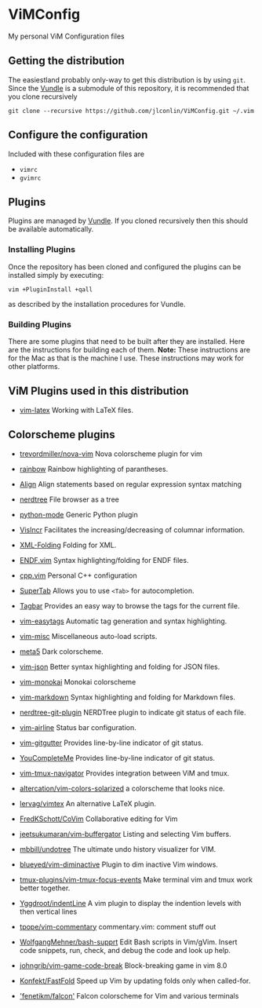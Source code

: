 # ViMConfig
My personal ViM Configuration files

## Getting the distribution
The easiestland probably only-way to get this distribution is by using `git`. Since the [Vundle](https://github.com/gmarik/Vundle.vim) is a submodule of this repository, it is recommended that you clone recursively

	git clone --recursive https://github.com/jlconlin/ViMConfig.git ~/.vim


## Configure the configuration
Included with these configuration files are

 - `vimrc`
 - `gvimrc`

## Plugins
Plugins are managed by [Vundle](https://github.com/VundleVim/Vundle.vim). If you cloned recursively then this should be available automatically.

### Installing Plugins
Once the repository has been cloned and configured the plugins can be installed simply by executing:

```vim
vim +PluginInstall +qall
```
as described by the installation procedures for Vundle.

### Building Plugins
There are some plugins that need to be built after they are installed. Here are the instructions for building each of them. **Note:** These instructions are for the Mac as that is the machine I use. These instructions may work for other platforms.

## ViM Plugins used in this distribution

 - [vim-latex](https://github.com/vim-latex/vim-latex) Working with LaTeX files.



## Colorscheme plugins
 - [trevordmiller/nova-vim](https://github.com/trevordmiller/nova-vim) Nova colorscheme plugin for vim

 - [rainbow](https://github.com/luochen1990/rainbow) Rainbow highlighting of parantheses.
 - [Align](https://github.com/JLimperg/Align) Align statements based on regular expression syntax matching
 - [nerdtree](https://github.com/scrooloose/nerdtree) File browser as a tree
 - [python-mode](https://github.com/klen/python-mode) Generic Python plugin
 - [VisIncr](https://github.com/vim-scripts/VisIncr) Facilitates the increasing/decreasing of columnar information.
 - [XML-Folding](https://github.com/vim-scripts/XML-Folding) Folding for XML.
 - [ENDF.vim](https://github.com/jlconlin/ENDF.vim) Syntax highlighting/folding for ENDF files.
 - [cpp.vim](https://github.com/jlconlin/cpp.vim) Personal C++ configuration
 - [SuperTab](https://github.com/ervandew/supertab.git) Allows you to use `<Tab>` for autocompletion.
 - [Tagbar](http://github.com/majutsushi/tagbar) Provides an easy way to browse the tags for the current file.
 - [vim-easytags](https://github.com/xolox/vim-easytags) Automatic tag generation and syntax highlighting.
 - [vim-misc](https://github.com/xolox/vim-misc) Miscellaneous auto-load scripts.
 - [meta5](https://github.com/christophermca/meta5) Dark colorscheme.
 - [vim-json](https://github.com/elzr/vim-json) Better syntax highlighting and folding for JSON files.
 - [vim-monokai](https://github.com/sickill/vim-monokai) Monokai colorscheme
 - [vim-markdown](https://github.com/plasticboy/vim-markdown) Syntax highlighting and folding for Markdown files.
 - [nerdtree-git-plugin](https://github.com/Xuyuanp/nerdtree-git-plugin) NERDTree plugin to indicate git status of each file.
 - [vim-airline](https://github.com/bling/vim-airline) Status bar configuration.
 - [vim-gitgutter](https://github.com/airblade/vim-gitgutter) Provides line-by-line indicator of git status.
 - [YouCompleteMe](https://github.com/Valloric/YouCompleteMe) Provides line-by-line indicator of git status.
 - [vim-tmux-navigator](https://github.com/christoomey/vim-tmux-navigator) Provides integration between ViM and tmux. 
 - [altercation/vim-colors-solarized](https://github.com/altercation/vim-colors-solarized) a colorscheme that looks nice.
 - [lervag/vimtex](https://github.com/lervag/vimtex) An alternative LaTeX plugin.
 - [FredKSchott/CoVim](https://github.com/FredKSchott/CoVim) Collaborative editing for Vim
 - [jeetsukumaran/vim-buffergator](https://github.com/jeetsukumaran/vim-buffergator) Listing and selecting Vim buffers.
 - [mbbill/undotree](https://github.com/mbbill/undotree) The ultimate undo history visualizer for VIM.
 - [blueyed/vim-diminactive](https://github.com/blueyed/vim-diminactive) Plugin to dim inactive Vim windows.
 - [tmux-plugins/vim-tmux-focus-events](https://github.com/tmux-plugins/vim-tmux-focus-events) Make terminal vim and tmux work better together.
 - [Yggdroot/indentLine](https://github.com/Yggdroot/indentLine) A vim plugin to display the indention levels with then vertical lines
 - [tpope/vim-commentary](https://github.com/tpope/vim-commentary) commentary.vim: comment stuff out
 - [WolfgangMehner/bash-supprt](https://github.com/vim-scripts/bash-support.vim) Edit Bash scripts in Vim/gVim. Insert code snippets, run, check, and debug the code and look up help.
 - [johngrib/vim-game-code-break](https://github.com/johngrib/vim-game-code-break) Block-breaking game in vim 8.0
 - [Konfekt/FastFold](https://github.com/Konfekt/FastFold) Speed up Vim by updating folds only when called-for.
 - ['fenetikm/falcon'](https://github.com/fenetikm/falcon) Falcon colorscheme for Vim and various terminals
